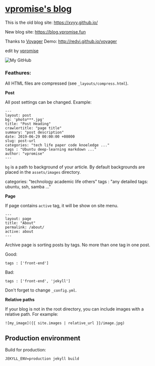 # [vpromise's blog](https://xvyy.github.io)

This is the old blog site: <https://xvyy.github.io/>

New blog site: <https://blog.vpromise.fun>

Thanks to [Voyager](https://github.com/redVi/voyager)
Demo: <http://redvi.github.io/voyager>

edit by [vpromise](https://github.com/vpromise)

![My GitHub](https://github-readme-stats.vercel.app/api?username=vpromise&bg_color=00f2fe,00f2fe,4facfe&title_color=fff&text_color=fff)


### Feathures:

All HTML files are compressed (see `_layouts/compress.html`).

**Post**

All post settings can be changed. Example:

```
---
layout: post
bg: 'photo***.jpg'
title: "Post Heading"
crawlertitle: "page title"
summary: "post description"
date: 2019-06-29 00:00:00 +08000
slug: post-url
categories: "tech life paper code knoeledge ..."
tags : "Ubuntu deep-learning markdown ..."
author: "vpromise"
---
```

`bg` is a path to background of your article. By default backgrounds are placed in the `assets/images` directory.

categories: "technology academic life others"
tags : "any detailed tags: ubuntu, ssh, samba ..."

**Page**

If page contains `active` tag, it will be show on site menu.

```
---
layout: page
title: "About"
permalink: /about/
active: about
---
```
Archive page is sorting posts by tags. No more than one tag in one post.

Good:

```
tags : ['front-end']
```

Bad:

```
tags : ['front-end', 'jekyll']
```

Don't forget to change `_config.yml`.

**Relative paths**

If your blog is not in the root directory, you can include images with a relative path. For example:

```
![my_image]({{ site.images | relative_url }}/image.jpg)
```

## Production environment

Build for production:

`JEKYLL_ENV=production jekyll build`
